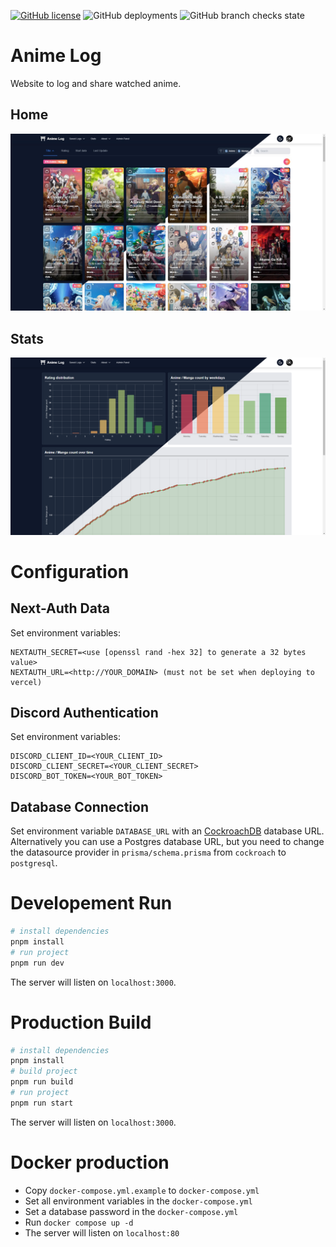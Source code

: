 [![GitHub license](https://img.shields.io/github/license/WieseChristoph/anime-log?label=License)](https://github.com/WieseChristoph/anime-log/blob/main/LICENSE)
![GitHub deployments](https://img.shields.io/github/deployments/WieseChristoph/anime-log/Production?label=Prod.%20deploy)
![GitHub branch checks state](https://img.shields.io/github/checks-status/WieseChristoph/anime-log/main?label=CI)

# Anime Log

Website to log and share watched anime.

## Home

![Home screenshot](.github/screenshots/home.png)

## Stats

![Stats screenshot](.github/screenshots/stats.png)

# Configuration

## Next-Auth Data

Set environment variables:

```
NEXTAUTH_SECRET=<use [openssl rand -hex 32] to generate a 32 bytes value>
NEXTAUTH_URL=<http://YOUR_DOMAIN> (must not be set when deploying to vercel)
```

## Discord Authentication

Set environment variables:

```
DISCORD_CLIENT_ID=<YOUR_CLIENT_ID>
DISCORD_CLIENT_SECRET=<YOUR_CLIENT_SECRET>
DISCORD_BOT_TOKEN=<YOUR_BOT_TOKEN>
```

## Database Connection

Set environment variable `DATABASE_URL` with an [CockroachDB](https://www.cockroachlabs.com/) database URL. Alternatively you can use a Postgres database URL, but you need to change the datasource provider in `prisma/schema.prisma` from `cockroach` to `postgresql`.

# Developement Run

```bash
# install dependencies
pnpm install
# run project
pnpm run dev
```

The server will listen on `localhost:3000`.

# Production Build

```bash
# install dependencies
pnpm install
# build project
pnpm run build
# run project
pnpm run start
```

The server will listen on `localhost:3000`.

# Docker production

- Copy `docker-compose.yml.example` to `docker-compose.yml`
- Set all environment variables in the `docker-compose.yml`
- Set a database password in the `docker-compose.yml`
- Run `docker compose up -d`
- The server will listen on `localhost:80`
